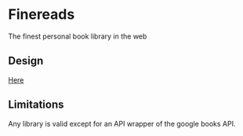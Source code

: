 # Finereads

The finest personal book library in the web

## Design

[Here](https://www.figma.com/file/waNRFjYyJHmzYRKj1eGnfK/Finereads?node-id=0%3A1)

## Limitations

Any library is valid except for an API wrapper of the google books API.
